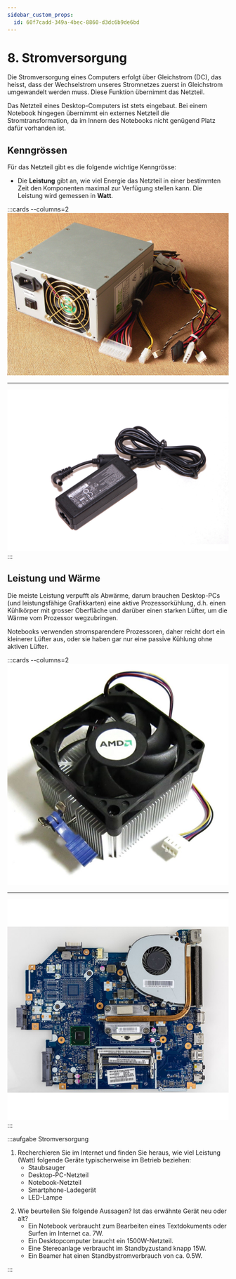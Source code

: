```yaml
---
sidebar_custom_props:
  id: 60f7cadd-349a-4bec-8860-d3dc6b9de6bd
---
```


# 8. Stromversorgung

Die Stromversorgung eines Computers erfolgt über Gleichstrom (DC), das heisst, dass der Wechselstrom unseres Stromnetzes zuerst in Gleichstrom umgewandelt werden muss. Diese Funktion übernimmt das Netzteil.

Das Netzteil eines Desktop-Computers ist stets eingebaut. Bei einem Notebook hingegen übernimmt ein externes Netzteil die Stromtransformation, da im Innern des Notebooks nicht genügend Platz dafür vorhanden ist.

## Kenngrössen

Für das Netzteil gibt es die folgende wichtige Kenngrösse:

- Die **Leistung** gibt an, wie viel Energie das Netzteil in einer bestimmten Zeit den Komponenten maximal zur Verfügung stellen kann. Die Leistung wird gemessen in **Watt**.

:::cards --columns=2
![ATX-Netzteil](images/08-atx.jpg)
***
![Notebook-Netzteil](images/08-power-supply.jpg)
:::

## Leistung und Wärme

Die meiste Leistung verpufft als Abwärme, darum brauchen Desktop-PCs (und leistungsfähige Grafikkarten) eine aktive Prozessorkühlung, d.h. einen Kühlkörper mit grosser Oberfläche und darüber einen starken Lüfter, um die Wärme vom Prozessor wegzubringen.

Notebooks verwenden stromsparendere Prozessoren, daher reicht dort ein kleinerer Lüfter aus, oder sie haben gar nur eine passive Kühlung ohne aktiven Lüfter.

:::cards --columns=2
![Kühlkörper und Ventilator](images/08-heatsink-fan.jpg)
***
![Notebook-Mainboard mit Prozessorkühler](images/08-notebook-cooling.jpg)
:::

:::aufgabe Stromversorgung
<Answer type="state" webKey="2ab0c869-d189-48bb-9e3f-1f438870a37e" />

1. Recherchieren Sie im Internet und finden Sie heraus, wie viel Leistung (Watt) folgende Geräte typischerweise im Betrieb beziehen:
   - Staubsauger
   - Desktop-PC-Netzteil
   - Notebook-Netzteil
   - Smartphone-Ladegerät
   - LED-Lampe

<Answer type="text" webKey="3a105b6b-5da9-455a-a654-ef1d86be9d0d" />

2. Wie beurteilen Sie folgende Aussagen? Ist das erwähnte Gerät neu oder alt?
   - Ein Notebook verbraucht zum Bearbeiten eines Textdokuments oder Surfen im Internet ca. 7W.
   - Ein Desktopcomputer braucht ein 1500W-Netzteil.
   - Eine Stereoanlage verbraucht im Standbyzustand knapp 15W.
   - Ein Beamer hat einen Standbystromverbrauch von ca. 0.5W.

<Answer type="text" webKey="99af8549-e30f-4fbf-b52a-084c320e5c53" />

:::
